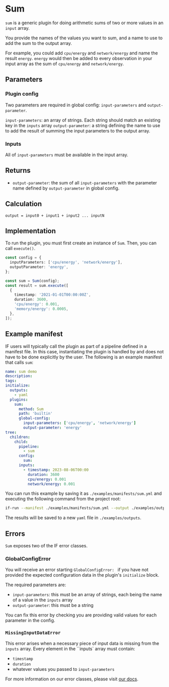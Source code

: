 # Sum

`sum` is a generic plugin for doing arithmetic sums of two or more values in an `input` array.

You provide the names of the values you want to sum, and a name to use to add the sum to the output array.

For example, you could add `cpu/energy` and `network/energy` and name the result `energy`. `energy` would then be added to every observation in your input array as the sum of `cpu/energy` and `network/energy`.

## Parameters

### Plugin config

Two parameters are required in global config: `input-parameters` and `output-parameter`.

`input-parameters`: an array of strings. Each string should match an existing key in the `inputs` array
`output-parameter`: a string defining the name to use to add the result of summing the input parameters to the output array.

### Inputs

All of `input-parameters` must be available in the input array.

## Returns

- `output-parameter`: the sum of all `input-parameters` with the parameter name defined by `output-parameter` in global config.

## Calculation

```pseudocode
output = input0 + input1 + input2 ... inputN
```

## Implementation

To run the plugin, you must first create an instance of `Sum`. Then, you can call `execute()`.

```typescript
const config = {
  inputParameters: ['cpu/energy', 'network/energy'],
  outputParameter: 'energy',
};

const sum = Sum(config);
const result = sum.execute([
  {
    timestamp: '2021-01-01T00:00:00Z',
    duration: 3600,
    'cpu/energy': 0.001,
    'memory/energy': 0.0005,
  },
]);
```

## Example manifest

IF users will typically call the plugin as part of a pipeline defined in a manifest file. In this case, instantiating the plugin is handled by and does not have to be done explicitly by the user. The following is an example manifest that calls `sum`:

```yaml
name: sum demo
description:
tags:
initialize:
  outputs:
    - yaml
  plugins:
    sum:
      method: Sum
      path: 'builtin'
      global-config:
        input-parameters: ['cpu/energy', 'network/energy']
        output-parameter: 'energy'
tree:
  children:
    child:
      pipeline:
        - sum
      config:
        sum:
      inputs:
        - timestamp: 2023-08-06T00:00
          duration: 3600
          cpu/energy: 0.001
          network/energy: 0.001
```

You can run this example by saving it as `./examples/manifests/sum.yml` and executing the following command from the project root:

```sh
if-run --manifest ./examples/manifests/sum.yml --output ./examples/outputs/sum.yml
```

The results will be saved to a new `yaml` file in `./examples/outputs`.


## Errors

`Sum` exposes two of the IF error classes.

### GlobalConfigError

You will receive an error starting `GlobalConfigError: ` if you have not provided the expected configuration data in the plugin's `initialize` block.

The required parameters are:
- `input-parameters`: this must be an array of strings, each being the name of a value in the `inputs` array
- `output-parameter`: this must be a string

You can fix this error by checking you are providing valid values for each parameter in the config.

### `MissingInputDataError`

This error arises when a necessary piece of input data is missing from the `inputs` array.
Every element in the ``inputs` array must contain:

- `timestamp`
- `duration`
- whatever values you passed to `input-parameters`


For more information on our error classes, please visit [our docs](https://if.greensoftware.foundation/reference/errors).
